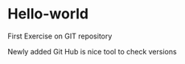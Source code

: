 # Hello-world
First Exercise on GIT repository

Newly added 
Git Hub is nice tool to check versions
